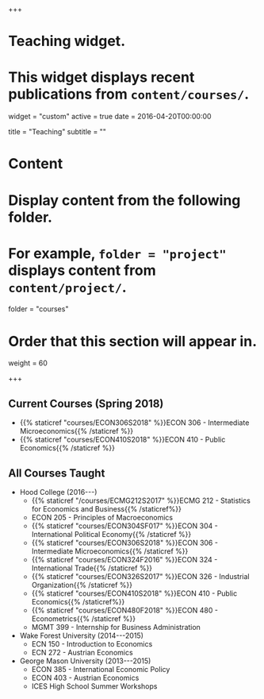 +++
# Teaching widget.
# This widget displays recent publications from `content/courses/`.
widget = "custom"
active = true
date = 2016-04-20T00:00:00

title = "Teaching"
subtitle = ""

# Content
# Display content from the following folder.
# For example, `folder = "project"` displays content from `content/project/`.
folder = "courses"

# Order that this section will appear in.
weight = 60

+++

## Current Courses (Spring 2018)

* {{% staticref "courses/ECON306S2018" %}}ECON 306 - Intermediate Microeconomics{{% /staticref %}} 
* {{% staticref "courses/ECON410S2018" %}}ECON 410 - Public Economics{{% /staticref %}} 

## All Courses Taught
* Hood College (2016---)
  - {{% staticref "/courses/ECMG212S2017" %}}ECMG 212 - Statistics for Economics and Business{{% /staticref%}}
  - ECON 205 - Principles of Macroeconomics
  - {{% staticref "courses/ECON304SF017" %}}ECON 304 - International Political Economy{{% /staticref %}}
  - {{% staticref "courses/ECON306S2018" %}}ECON 306 - Intermediate Microeconomics{{% /staticref %}}
  - {{% staticref "courses/ECON324F2016" %}}ECON 324 - International Trade{{% /staticref %}}
  - {{% staticref "courses/ECON326S2017" %}}ECON 326 - Industrial Organization{{% /staticref %}}
  - {{% staticref "courses/ECON410S2018" %}}ECON 410 - Public Economics{{% /staticref%}}
  - {{% staticref "courses/ECON480F2018" %}}ECON 480 - Econometrics{{% /staticref %}}
  - MGMT 399 - Internship for Business Administration 
* Wake Forest University (2014---2015)
  - ECN 150 - Introduction to Economics
  - ECN 272 - Austrian Economics
* George Mason University (2013---2015)
  - ECON 385 - International Economic Policy
  - ECON 403 - Austrian Economics
  - ICES High School Summer Workshops 

